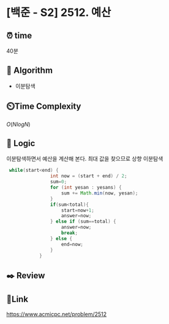 # [백준 - S2] 2512. 예산

## ⏰ **time**

40분

## :pushpin: **Algorithm**

- 이분탐색

## ⏲️**Time Complexity**

$O(NlogN)$

## :round_pushpin: **Logic**
이분탐색하면서 예산을 계산해 본다. 최대 값을 찾으므로 상향 이분탐색

```java
 while(start<end) {
                int now = (start + end) / 2;
                sum=0;
                for (int yesan : yesans) {
                    sum += Math.min(now, yesan);
                }
                if(sum<total){
                    start=now+1;
                    answer=now;
                } else if (sum==total) {
                    answer=now;
                    break;
                } else {
                    end=now;
                }
            }
```

## :black_nib: **Review**


## 📡**Link**

https://www.acmicpc.net/problem/2512
